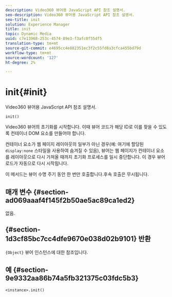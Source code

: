 ```yaml
---
description: Video360 뷰어용 JavaScript API 참조 설명서.
seo-description: Video360 뷰어용 JavaScript API 참조 설명서.
seo-title: init
solution: Experience Manager
title: init
topic: Dynamic Media
uuid: c7e13968-253c-4574-89e3-f3afc0f55df5
translation-type: tm+mt
source-git-commit: e4695cc4e882351ec3f2c55fd8a3cfca455bd79d
workflow-type: tm+mt
source-wordcount: '127'
ht-degree: 2%

---
```



# init{#init}

Video360 뷰어용 JavaScript API 참조 설명서.

`init()`

Video360 뷰어의 초기화를 시작합니다. 이때 뷰어 코드가 해당 ID로 이를 찾을 수 있도록 컨테이너 DOM 요소를 만들어야 합니다.

컨테이너 요소가 웹 페이지 레이아웃의 일부가 아닌 경우(예: 여기에 할당된 `display:none` 스타일을 사용하여 숨겨질 수 있음), 뷰어는 웹 페이지가 컨테이너 요소를 레이아웃으로 다시 가져올 때까지 초기화 프로세스를 일시 중단합니다. 이 경우 뷰어 로드가 자동으로 다시 시작됩니다.

이 메서드는 뷰어 수명 주기 동안 한 번만 호출합니다.후속 호출은 무시됩니다.

## 매개 변수 {#section-ad069aaaf4f145f2b50ae5ac89ca1ed2}

없음.

## {#section-1d3cf85bc7cc4dfe9670e038d02b9101} 반환

`{Object}` 뷰어 인스턴스에 대한 참조입니다.

## 예 {#section-9e9332aa86b74a5fb321375c03fdc5b3}

```
<instance>.init()
```

